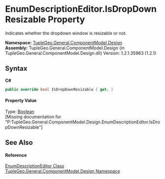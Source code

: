 # EnumDescriptionEditor.IsDropDownResizable Property 
 

Indicates whether the dropdown window is resizable or not.

**Namespace:**&nbsp;<a href="N_TupleGeo_General_ComponentModel_Design">TupleGeo.General.ComponentModel.Design</a><br />**Assembly:**&nbsp;TupleGeo.General.ComponentModel.Design (in TupleGeo.General.ComponentModel.Design.dll) Version: 1.2.1.35963 (1.2.1)

## Syntax

**C#**<br />
``` C#
public override bool IsDropDownResizable { get; }
```


#### Property Value
Type: <a href="http://msdn2.microsoft.com/en-us/library/a28wyd50" target="_blank">Boolean</a><br />\[Missing <value> documentation for "P:TupleGeo.General.ComponentModel.Design.EnumDescriptionEditor.IsDropDownResizable"\]

## See Also


#### Reference
<a href="T_TupleGeo_General_ComponentModel_Design_EnumDescriptionEditor">EnumDescriptionEditor Class</a><br /><a href="N_TupleGeo_General_ComponentModel_Design">TupleGeo.General.ComponentModel.Design Namespace</a><br />